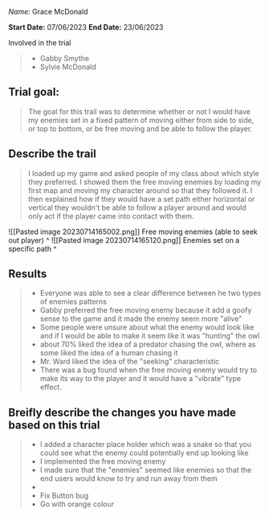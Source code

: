 _Name:_ Grace McDonald

**Start Date:**
07/06/2023
**End Date:**
23/06/2023

Involved in the trial
>- Gabby Smythe
>- Sylvie McDonald

## Trial goal:
>The goal for this trail was to determine whether or not I would have my enemies set in a fixed pattern of moving either from side to side, or top to bottom, or be free moving and be able to follow the player.

## Describe the trail
> I loaded up my game and asked people of my class about which style they preferred. I showed them the free moving enemies by loading my first map and moving my character around so that they followed it. I then explained how if they would have a set path either horizontal or vertical they wouldn't be able to follow a player around and would only act if the player came into contact with them.
> 
![[Pasted image 20230714165002.png]]
Free moving enemies (able to seek out player) ^
![[Pasted image 20230714165120.png]]
Enemies set on a specific path ^
## Results
> - Everyone was able to see a clear difference between he two types of enemies patterns
> - Gabby preferred the free moving enemy because it add a goofy sense to the game and it made the enemy seem more "alive"
> - Some people were unsure about what the enemy would look like and if I would be able to make it seem like it was "hunting" the owl
> - about 70% liked the idea of a predator chasing the owl, where as some liked the idea of a human chasing it
> - Mr. Ward liked the idea of the "seeking" characteristic
> - There was a bug found when the free moving enemy would try to make its way to the player and it would have a "vibrate" type effect.

## Breifly describe the changes you have made based on this trial
> - I added a character place holder which was a snake so that you could see what the enemy could potentially end up looking like
> - I implemented the free moving enemy 
> - I made sure that the "enemies" seemed like enemies so that the end users would know to try and run away from them 
> -  
> - Fix Button bug
> - Go with orange colour 
